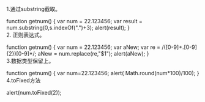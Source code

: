 1.通过substring截取。

function getnum() { var num = 22.123456; var result = num.substring(0,s.indexOf(".")+3); alert(result); }  
2. 正则表达式。

function getnum() { var num = 22.123456; var aNew; var re = /([0-9]+\.[0-9]{2})[0-9]*/; aNew = num.replace(re,"$1"); alert(aNew); }  
3.数据类型保留上。

function getnum() { var num=22.123456; alert( Math.round(num*100)/100); } 
 4.toFixed方法

alert(num.toFixed(2)); 